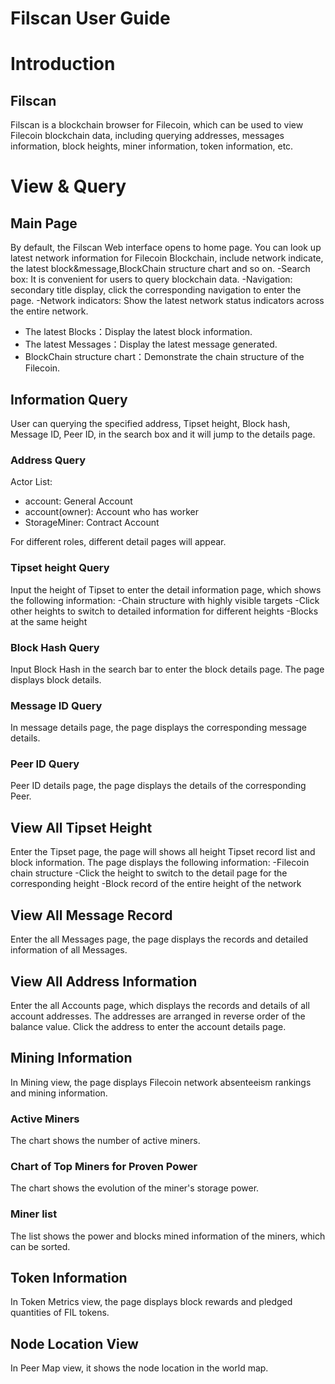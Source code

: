 
# Filscan User Guide

# Introduction
## Filscan 
Filscan is a blockchain browser for Filecoin, which can be used to view Filecoin blockchain data, including querying addresses, messages information, block heights, miner information,  token information, etc.
       

# View & Query
## Main Page
By default, the Filscan Web interface opens to home page. You can look up latest network information for Filecoin Blockchain, include network indicate, the latest block&message,BlockChain structure chart and so on.
-Search box: It is convenient for users to query blockchain data.
-Navigation: secondary title display, click the corresponding navigation to enter the page.
-Network indicators: Show the latest network status indicators across the entire network.

- The latest Blocks：Display the latest block information.
- The latest Messages：Display the latest message generated.
- BlockChain structure chart：Demonstrate the chain structure of the Filecoin.

## Information Query
User can querying the specified address, Tipset height, Block hash, Message ID, Peer ID,  in the search box  and it will jump to the details page.

### Address Query
Actor List:
- account: General Account
- account(owner): Account who has worker
- StorageMiner: Contract Account       

For different roles, different detail pages will appear.

### Tipset height Query
Input the height of Tipset to enter the detail information page, which shows the following information:
-Chain structure with highly visible targets
-Click other heights to switch to detailed information for different heights
-Blocks at the same height

### Block Hash Query
Input Block Hash in the search bar to enter the block details page. The page displays block details.

### Message ID Query
In message details page, the page displays the corresponding message details.

### Peer ID Query
Peer ID details page, the page displays the details of the corresponding Peer.

## View All Tipset Height
Enter the Tipset page, the page will shows all height Tipset record list and block information. The page displays the following information:
-Filecoin chain structure
-Click the height to switch to the detail page for the corresponding height
-Block record of the entire height of the network

## View All Message Record
Enter the all Messages page, the page displays the records and detailed information of all Messages.

## View All Address Information
Enter the all Accounts page, which displays the records and details of all account addresses.
The addresses are arranged in reverse order of the balance value. Click the address to enter the account details page.

## Mining Information
In Mining view, the page displays Filecoin network absenteeism rankings and mining information.
### Active Miners
The chart shows the number of active miners.
### Chart of Top Miners for Proven Power
The chart shows the evolution of the miner's storage power.
### Miner list
The list shows the power and blocks mined information of the miners, which can be sorted.

## Token Information
In Token Metrics view, the page displays block rewards and pledged quantities of FIL tokens.

## Node Location View
In Peer Map view, it shows the node location in the world map.
